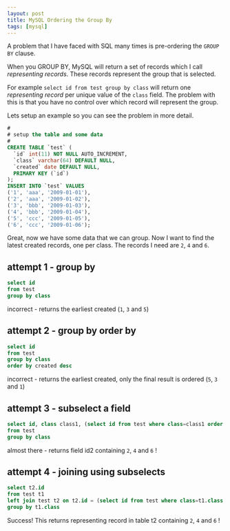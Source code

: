 ```yaml
---
layout: post
title: MySQL Ordering the Group By
tags: [mysql]
---
```

A problem that I have faced with SQL many times is pre-ordering the `GROUP BY` clause.

When you GROUP BY, MySQL will return a set of records which I call _representing records_.  These records represent the group that is selected.

For example `select id from test group by class` will return one _representing record_ per unique value of the `class` field.  The problem with this is that you have no control over which record will represent the group.

<!--break-->

Lets setup an example so you can see the problem in more detail.

```sql
#
# setup the table and some data
#
CREATE TABLE `test` (
  `id` int(11) NOT NULL AUTO_INCREMENT,
  `class` varchar(64) DEFAULT NULL,
  `created` date DEFAULT NULL,
  PRIMARY KEY (`id`)
);
INSERT INTO `test` VALUES 
('1', 'aaa', '2009-01-01'),
('2', 'aaa', '2009-01-02'),
('3', 'bbb', '2009-01-03'),
('4', 'bbb', '2009-01-04'),
('5', 'ccc', '2009-01-05'),
('6', 'ccc', '2009-01-06');
```


Great, now we have some data that we can group.  Now I want to find the latest created records, one per class.  The records I need are `2`, `4` and `6`.

## attempt 1 - group by

```sql
select id 
from test 
group by class
```

incorrect - returns the earliest created (`1`, `3` and `5`)


## attempt 2 - group by order by

```sql
select id 
from test 
group by class 
order by created desc
```

incorrect - returns the earliest created, only the final result is ordered (`5`, `3` and `1`)


## attempt 3 - subselect a field

```sql
select id, class class1, (select id from test where class=class1 order by created desc limit 1) id2 
from test 
group by class
```

almost there - returns field id2 containing `2`, `4` and `6` !


## attempt 4 - joining using subselects

```sql
select t2.id 
from test t1 
left join test t2 on t2.id = (select id from test where class=t1.class order by created desc limit 1) 
group by t1.class
```

Success! This returns representing record in table t2 containing `2`, `4` and `6` !
